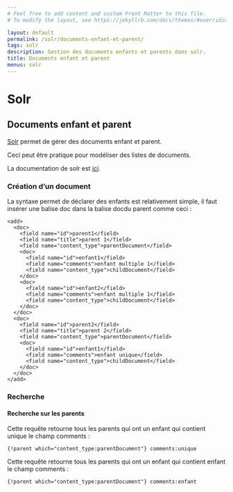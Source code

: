 ```yaml
---
# Feel free to add content and custom Front Matter to this file.
# To modify the layout, see https://jekyllrb.com/docs/themes/#overriding-theme-defaults

layout: default
permalink: /solr/documents-enfant-et-parent/
tags: solr
description: Gestion des documents enfants et parents dans solr.
title: Documents enfant et parent
menus: solr
---
```

# Solr

## Documents enfant et parent
[Solr](http://lucene.apache.org/solr/) permet de gérer des documents enfant et parent.

Ceci peut être pratique pour modéliser des listes de documents.

La documentation de solr est [ici](https://cwiki.apache.org/confluence/display/solr/Other+Parsers#OtherParsers-BlockJoinQueryParsers).

### Création d’un document
La syntaxe permet de déclarer des enfants est relativement simple, il faut insérer une balise doc dans la balise docdu parent comme ceci :
````
<add>
  <doc>
    <field name="id">parent1</field>
    <field name="title">parent 1</field>
    <field name="content_type">parentDocument</field>
    <doc>
      <field name="id">enfant1</field>
      <field name="comments">enfant multiple 1</field>
      <field name="content_type">childDocument</field>
    </doc>
    <doc>
      <field name="id">enfant2</field>
      <field name="comments">enfant multiple 1</field>
      <field name="content_type">childDocument</field>
    </doc>
  </doc>
  <doc>
    <field name="id">parent2</field>
    <field name="title">parent 2</field>
    <field name="content_type">parentDocument</field>
    <doc>
      <field name="id">enfant1</field>
      <field name="comments">enfant unique</field>
      <field name="content_type">childDocument</field>
    </doc>
  </doc>
</add>
````

### Recherche

#### Recherche sur les parents

Cette requête retourne tous les parents qui ont un enfant qui contient unique le champ comments :

````
{!parent which="content_type:parentDocument"} comments:unique
````

Cette requête retourne tous les parents qui ont un enfant qui contient enfant le champ comments :
````
{!parent which="content_type:parentDocument"} comments:enfant
````
